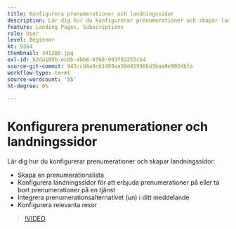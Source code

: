 ```yaml
---
title: Konfigurera prenumerationer och landningssidor
description: Lär dig hur du konfigurerar prenumerationer och skapar landningssidor.
feature: Landing Pages, Subscriptions
role: User
level: Beginner
kt: 9364
thumbnail: 341280.jpg
exl-id: b2da105b-ec0b-4bb8-8f68-993f92253cb4
source-git-commit: 943ccd4a9cb1489aa30d459906d3baa9e902dbfa
workflow-type: tm+mt
source-wordcount: '55'
ht-degree: 0%

---
```


# Konfigurera prenumerationer och landningssidor

Lär dig hur du konfigurerar prenumerationer och skapar landningssidor:

* Skapa en prenumerationslista
* Konfigurera landningssidor för att erbjuda prenumerationer på eller ta bort prenumerationer på en tjänst
* Integrera prenumerationsalternativet (un) i ditt meddelande
* Konfigurera relevanta resor

>[!VIDEO](https://video.tv.adobe.com/v/341280?quality=12&learn=on)
